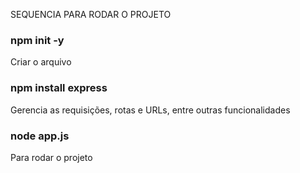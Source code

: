 SEQUENCIA PARA RODAR O PROJETO

### npm init -y
Criar o arquivo

### npm install express 
Gerencia as requisições, rotas e URLs, entre outras funcionalidades

### node app.js
Para rodar o projeto